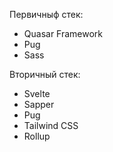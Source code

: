 Первичныф стек:
* Quasar Framework
* Pug
* Sass

Вторичный стек:
* Svelte
* Sapper
* Pug
* Tailwind CSS
* Rollup